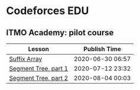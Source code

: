 # Codeforces EDU

## ITMO Academy: pilot course

|Lesson|Publish Time|
|---|---|
|[Suffix Array](https://codeforces.com/blog/entry/79530)|2020-06-30 06:57|
|[Segment Tree, part 1](https://codeforces.com/blog/entry/80031)|2020-07-12 23:32|
|[Segment Tree, part 2](https://codeforces.com/blog/entry/80985)|2020-08-04 00:03|
